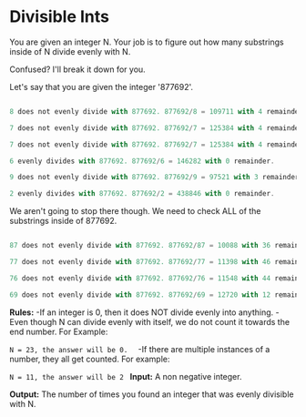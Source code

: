 # Divisible Ints

You are given an integer N. Your job is to figure out how many substrings inside of N divide evenly with N.

Confused? I'll break it down for you.

Let's say that you are given the integer '877692'.

```javascript

8 does not evenly divide with 877692. 877692/8 = 109711 with 4 remainder.

7 does not evenly divide with 877692. 877692/7 = 125384 with 4 remainder.

7 does not evenly divide with 877692. 877692/7 = 125384 with 4 remainder.

6 evenly divides with 877692. 877692/6 = 146282 with 0 remainder.

9 does not evenly divide with 877692. 877692/9 = 97521 with 3 remainder.

2 evenly divides with 877692. 877692/2 = 438846 with 0 remainder.
```

We aren't going to stop there though. We need to check ALL of the substrings inside of 877692.

```javascript

87 does not evenly divide with 877692. 877692/87 = 10088 with 36 remainder.

77 does not evenly divide with 877692. 877692/77 = 11398 with 46 remainder.

76 does not evenly divide with 877692. 877692/76 = 11548 with 44 remainder.

69 does not evenly divide with 877692. 877692/69 = 12720 with 12 remainder.
```

**Rules:**
-If an integer is 0, then it does NOT divide evenly into anything.
-Even though N can divide evenly with itself, we do not count it towards the end number. For Example:

`N = 23, the answer will be 0.  `
-If there are multiple instances of a number, they all get counted. For example:

`N = 11, the answer will be 2 `
**Input:**
A non negative integer.

**Output:**
The number of times you found an integer that was evenly divisible with N.
